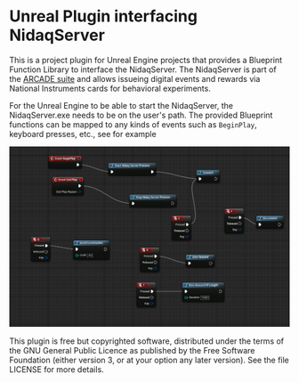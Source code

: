 Unreal Plugin interfacing NidaqServer
=====================================

This is a project plugin for Unreal Engine projects that provides a Blueprint
Function Library to interface the NidaqServer. The NidaqServer is part of the
[ARCADE suite](https://github.com/esi-neuroscience/arcade) and allows issueing 
digital events and rewards via National Instruments cards for behavioral
experiments.

For the Unreal Engine to be able to start the NidaqServer, the NidaqServer.exe
needs to be on the user's path. The provided Blueprint functions can be mapped
to any kinds of events such as `BeginPlay`, keyboard presses, etc., see for
example

![ExampleBlueprint](/Docs/ExampleBlueprint.png)

This plugin is free but copyrighted software, distributed
under the terms of the GNU General Public Licence as published by
the Free Software Foundation (either version 3, or at your option
any later version). See the file LICENSE for more details.